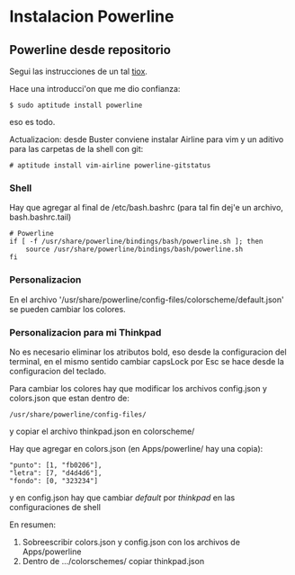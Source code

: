 # Instalacion Powerline

## Powerline desde repositorio

Segui las instrucciones de un tal [tiox](https://ubuntu-mate.community/t/installing-powerline-as-quickly-as-possible/5381).

Hace una introducci'on que me dio confianza:
```
$ sudo aptitude install powerline
```
eso es todo.

Actualizacion: desde Buster conviene instalar Airline para vim y un aditivo
para las carpetas de la shell con git:
```
# aptitude install vim-airline powerline-gitstatus
```

### Shell

Hay que agregar al final de /etc/bash.bashrc (para tal fin dej'e un archivo,
bash.bashrc.tail)
```
# Powerline
if [ -f /usr/share/powerline/bindings/bash/powerline.sh ]; then
    source /usr/share/powerline/bindings/bash/powerline.sh
fi
```
### Personalizacion

En el archivo '/usr/share/powerline/config-files/colorscheme/default.json'
se pueden cambiar los colores.

### Personalizacion para mi Thinkpad

No es necesario eliminar los atributos bold, eso desde la configuracion del
terminal, en el mismo sentido cambiar capsLock por Esc se hace desde la
configuracion del teclado.

Para cambiar los colores hay que modificar los archivos config.json y
colors.json que estan dentro de:
```
/usr/share/powerline/config-files/
```
y copiar el archivo thinkpad.json en colorscheme/

Hay que agregar en colors.json (en Apps/powerline/ hay una copia):
```
"punto": [1, "fb0206"],
"letra": [7, "d4d4d6"],
"fondo": [0, "323234"]
```
y en config.json hay que cambiar _default_ por _thinkpad_ en las
configuraciones de shell

En resumen:
1. Sobreescribir colors.json y config.json con los archivos de Apps/powerline
2. Dentro de .../colorschemes/ copiar thinkpad.json
